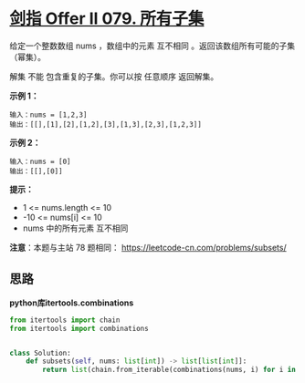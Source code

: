 # [剑指 Offer II 079. 所有子集](https://leetcode.cn/problems/TVdhkn/)

给定一个整数数组 nums ，数组中的元素 互不相同 。返回该数组所有可能的子集（幂集）。

解集 不能 包含重复的子集。你可以按 任意顺序 返回解集。

 

**示例 1：**

```
输入：nums = [1,2,3]
输出：[[],[1],[2],[1,2],[3],[1,3],[2,3],[1,2,3]]
```

**示例 2：**

```
输入：nums = [0]
输出：[[],[0]]
```

**提示：**

- 1 <= nums.length <= 10
- -10 <= nums[i] <= 10
- nums 中的所有元素 互不相同

**注意**：本题与主站 78 题相同： https://leetcode-cn.com/problems/subsets/



## 思路

**python库itertools.combinations**

```python
from itertools import chain
from itertools import combinations


class Solution:
    def subsets(self, nums: list[int]) -> list[list[int]]:
        return list(chain.from_iterable(combinations(nums, i) for i in range(len(nums) + 1)))


```

